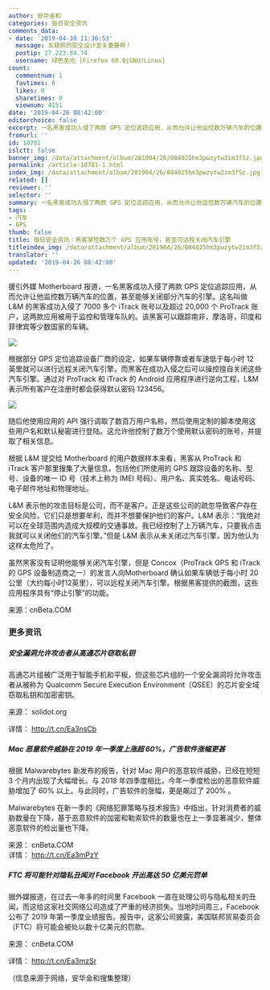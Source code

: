 ```yaml
---
author: 安华金和
categories: 每日安全资讯
comments_data:
- date: '2019-04-30 11:36:53'
  message: 车联网的安全设计至关重要啊！
  postip: 27.223.84.74
  username: 绿色圣光 [Firefox 60.0|GNU/Linux]
count:
  commentnum: 1
  favtimes: 0
  likes: 0
  sharetimes: 0
  viewnum: 4151
date: '2019-04-26 08:42:00'
editorchoice: false
excerpt: 一名黑客成功入侵了两款 GPS 定位追踪应用，从而允许让他监控数万辆汽车的位置，甚至能够关闭部分汽车的引擎。
fromurl: ''
id: 10781
islctt: false
banner_img: /data/attachment/album/201904/26/084025hm3pwzytw2im3f5z.jpg
permalink: /article-10781-1.html
index_img: /data/attachment/album/201904/26/084025hm3pwzytw2im3f5z.jpg
related: []
reviewer: ''
selector: ''
summary: 一名黑客成功入侵了两款 GPS 定位追踪应用，从而允许让他监控数万辆汽车的位置，甚至能够关闭部分汽车的引擎。
tags:
- 汽车
- GPS
thumb: false
title: 每日安全资讯：黑客掌控数万个 GPS 应用账号，甚至可远程关闭汽车引擎
titleindex_img: /data/attachment/album/201904/26/084025hm3pwzytw2im3f5z.jpg
translator: ''
updated: '2019-04-26 08:42:00'
---
```


援引外媒 Motherboard 报道，一名黑客成功入侵了两款 GPS 定位追踪应用，从而允许让他监控数万辆汽车的位置，甚至能够关闭部分汽车的引擎。这名叫做 L&M 的黑客成功入侵了 7000 多个 iTrack 账号以及超过 20,000 个 ProTrack 账户，这两款应用被用于监控和管理车队的。该黑客可以跟踪南非，摩洛哥，印度和菲律宾等少数国家的车辆。


![](/data/attachment/album/201904/26/084025hm3pwzytw2im3f5z.jpg)


根据部分 GPS 定位追踪设备厂商的设定，如果车辆停靠或者车速低于每小时 12 英里就可以进行远程关闭汽车引擎，而黑客在成功入侵之后可以操控擅自关闭这些汽车引擎。通过对 ProTrack 和 iTrack 的 Android 应用程序进行逆向工程，L&M 表示所有客户在注册时都会获得默认密码 123456。


![](/data/attachment/album/201904/26/084256we4wl7cpyj7hpjps.png)


随后他使用应用的 API 强行调取了数百万用户名称，然后使用定制的脚本使用这些用户名和默认秘密进行登陆。这允许他控制了数万个使用默认密码的账号，并提取了相关信息。


根据 L&M 提交给 Motherboard 的用户数据样本来看，黑客从 ProTrack 和 iTrack 客户那里搜集了大量信息，包括他们所使用的 GPS 跟踪设备的名称、型号、设备的唯一 ID 号（技术上称为 IMEI 号码）、用户名、真实姓名、电话号码、电子邮件地址和物理地址。


L&M 表示他的攻击目标是公司，而不是客户。正是这些公司的疏忽导致客户存在安全风险，它们只是想要牟利，而并不想要保护他们的客户。L&M 表示：“我绝对可以在全球范围内造成大规模的交通事故。我已经控制了上万辆汽车，只要我点击我就可以关闭他们的汽车引擎。”但是 L&M 表示从未关闭过汽车引擎，因为他认为这样太危险了。


虽然黑客没有证明他能够关闭汽车引擎，但是 Concox（ProTrack GPS 和 iTrack 的 GPS 设备制造商之一）的发言人向Motherboard 确认如果车辆低于每小时 20 公里（大约每小时12英里），可以远程关闭汽车引擎。根据黑客提供的截图，这些应用程序具有“停止引擎”的功能。


来源：cnBeta.COM


### 更多资讯


##### 安全漏洞允许攻击者从高通芯片窃取私钥


高通芯片组被广泛用于智能手机和平板，但这些芯片组的一个安全漏洞将允许攻击者从被称为 Qualcomm Secure Execution Environment（QSEE）的芯片安全域窃取私钥和加密密钥。


来源： solidot.org


详情： <http://t.cn/Ea3nsCb> 


##### Mac 恶意软件威胁在 2019 年一季度上涨超 60%，广告软件涨幅更甚


根据 Malwarebytes 新发布的报告，针对 Mac 用户的恶意软件威胁，已经在短短 3 个月内出现了大幅增长。与 2018 年四季度相比，今年一季度检出的恶意软件威胁增加了 60% 以上。与此同时，广告软件的涨幅，更是飙过了 200% 。


Malwarebytes 在新一季的《网络犯罪策略与技术报告》中指出，针对消费者的威胁数量在下降，基于恶意软件的加密和勒索软件的数量也在上一季显著减少，整体恶意软件的检出量也下降。


来源： cnBeta.COM  
详情： <http://t.cn/Ea3mPzY> 


##### FTC 将可能针对隐私丑闻对 Facebook 开出高达 50 亿美元罚单


据外媒报道，在过去一年多的时间里 Facebook 一直在处理公司与隐私相关的丑闻，而这给这家社交网络公司造成了严重的经济损失。当地时间周三，Facebook 公布了 2019 年第一季度业绩报告。报告中，这家公司披露，美国联邦贸易委员会（FTC）将可能会被处以数十亿美元的罚款。


来源： cnBeta.COM


详情： <http://t.cn/Ea3mzSr> 


（信息来源于网络，安华金和搜集整理）